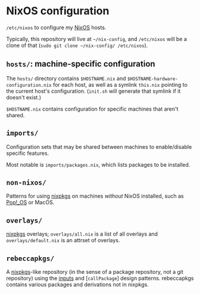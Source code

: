 # NixOS configuration

`/etc/nixos` to configure my [NixOS] hosts.

Typically, this repository will live at `~/nix-config`, and `/etc/nixos` will
be a clone of that (`sudo git clone ~/nix-config/ /etc/nixos`).

## `hosts/`: machine-specific configuration

The `hosts/` directory contains `$HOSTNAME.nix` and
`$HOSTNAME-hardware-configuration.nix` for each host, as well as a symlink
`this.nix` pointing to the current host's configuration. (`init.sh` will
generate that symlink if it doesn't exist.)

`$HOSTNAME.nix` contains configuration for specific machines that aren't
shared.

## `imports/`

Configuration sets that may be shared between machines to enable/disable
specific features.

Most notable is `imports/packages.nix`, which lists packages to be installed.

## `non-nixos/`

Patterns for using [nixpkgs] on machines *without* NixOS installed, such as
[Pop!_OS] or MacOS.

## `overlays/`

[nixpkgs] overlays; `overlays/all.nix` is a list of all overlays and
`overlays/default.nix` is an attrset of overlays.

## `rebeccapkgs/`

A [nixpkgs]-like repository (in the sense of a package repository, not a git
repository) using the [inputs] and [`callPackage`] design patterns. rebeccapkgs
contains various packages and derivations not in nixpkgs.

[nixpkgs]: https://github.com/NixOS/nixpkgs/
[NixOS]: https://nixos.org/
[Pop!_OS]: https://system76.com/pop
[inputs]: https://nixos.org/guides/nix-pills/inputs-design-pattern.html
[callPackage]: https://nixos.org/guides/nix-pills/callpackage-design-pattern.html
